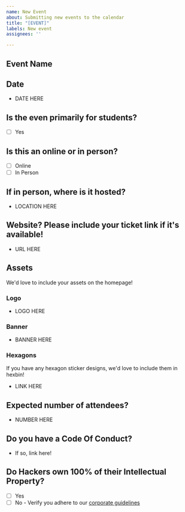 ```yaml
---
name: New Event
about: Submitting new events to the calendar
title: "[EVENT]"
labels: New event
assignees: ''

---
```


## Event Name

## Date

* DATE HERE

## Is the even primarily for students?

* [ ] Yes

## Is this an online or in person?

* [ ] Online
* [ ] In Person

## If in person, where is it hosted?

* LOCATION HERE

## Website? Please include your ticket link if it's available!

* URL HERE

## Assets

We'd love to include your assets on the homepage!

### Logo

* LOGO HERE

### Banner

* BANNER HERE

### Hexagons

If you have any hexagon sticker designs, we'd love to include them in hexbin!

* LINK HERE

## Expected number of attendees?

* NUMBER HERE

## Do you have a Code Of Conduct?

* If so, link here!

## Do Hackers own 100% of their Intellectual Property?

* [ ] Yes
* [ ] No - Verify you adhere to our [corporate guidelines](https://github.com/Hackathons-UK/hackathons-uk-policies/blob/master/corporate-standards.md)
